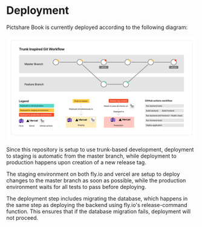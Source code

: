 # Deployment

Pictshare Book is currently deployed according to the following diagram:

![Deployment Diagram](/assets/deployment-diagram.png)

Since this repository is setup to use trunk-based development, deployment to staging is automatic from the master branch,
while deployment to production happens upon creation of a new release tag.

The staging environment on both fly.io and vercel are setup to deploy changes to the master branch as soon as possible,
while the production environment waits for all tests to pass before deploying.

The deployment step includes migrating the database, which happens in the same step as deploying the backend using fly.io's release-command function. This ensures that if the database migration fails, deployment will not proceed.
